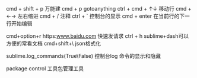 
cmd + shift + p 万能建
cmd + p         gotoanything
ctrl + cmd + ↑↓ 移动行
cmd + ←→        左右缩进
cmd + /         注释
ctrl + `        控制台的显示
cmd + enter     在当前行的下一行开始编辑

cmd+option+r    https:www.baidu.com 快速发请求
ctrl + h        sublime+dash可以方便的常看文档
cmd+shift+\     json格式化

sublime.log_commands(True\False) 控制台log 命令的显示和隐藏

package control 工具包管理工具




